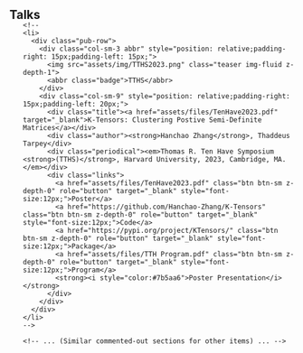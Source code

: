 <h2 id="Talks" style="margin: 2px 0px -15px;">Talks</h2>

<div class="publications">
  <ol class="bibliography">

    <!--
    <li>
      <div class="pub-row">
        <div class="col-sm-3 abbr" style="position: relative;padding-right: 15px;padding-left: 15px;">
          <img src="assets/img/TTHS2023.png" class="teaser img-fluid z-depth-1">
          <abbr class="badge">TTHS</abbr>
        </div>
        <div class="col-sm-9" style="position: relative;padding-right: 15px;padding-left: 20px;">
          <div class="title"><a href="assets/files/TenHave2023.pdf" target="_blank">K-Tensors: Clustering Postive Semi-Definite Matrices</a></div>
          <div class="author"><strong>Hanchao Zhang</strong>, Thaddeus Tarpey</div>
          <div class="periodical"><em>Thomas R. Ten Have Symposium <strong>(TTHS)</strong>, Harvard University, 2023, Cambridge, MA.</em></div>
          <div class="links">
            <a href="assets/files/TenHave2023.pdf" class="btn btn-sm z-depth-0" role="button" target="_blank" style="font-size:12px;">Poster</a>
            <a href="https://github.com/Hanchao-Zhang/K-Tensors" class="btn btn-sm z-depth-0" role="button" target="_blank" style="font-size:12px;">Code</a>
            <a href="https://pypi.org/project/KTensors/" class="btn btn-sm z-depth-0" role="button" target="_blank" style="font-size:12px;">Package</a>
            <a href="assets/files/TTH Program.pdf" class="btn btn-sm z-depth-0" role="button" target="_blank" style="font-size:12px;">Program</a>
            <strong><i style="color:#7b5aa6">Poster Presentation</i></strong>
          </div>
        </div>
      </div>
    </li>
    -->

    <!-- ... (Similar commented-out sections for other items) ... -->

  </ol>
</div>
